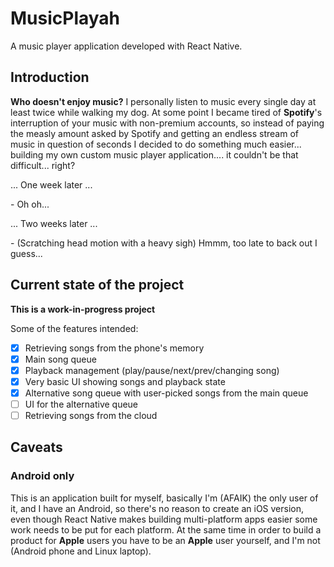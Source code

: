 # MusicPlayah
A music player application developed with React Native.

## Introduction

**Who doesn't enjoy music?** I personally listen to music every single day at least twice while walking my dog. At some point I became tired of **Spotify**'s interruption of your music with non-premium accounts, so instead of paying the measly amount asked by Spotify and getting an endless stream of music in question of seconds I decided to do something much easier... building my own custom music player application.... it couldn't be that difficult... right?

... One week later ...

\- Oh oh...

... Two weeks later ...

\- (Scratching head motion with a heavy sigh) Hmmm, too late to back out I guess...

## Current state of the project

**This is a work-in-progress project**

Some of the features intended:
- [x] Retrieving songs from the phone's memory
- [x] Main song queue
- [x] Playback management (play/pause/next/prev/changing song)
- [x] Very basic UI showing songs and playback state
- [x] Alternative song queue with user-picked songs from the main queue
- [ ] UI for the alternative queue
- [ ] Retrieving songs from the cloud

## Caveats

### Android only

This is an application built for myself, basically I'm (AFAIK) the only user of it, and I have an Android, so there's no reason to create an iOS version, even though React Native makes building multi-platform apps easier some work needs to be put for each platform. At the same time in order to build a product for **Apple** users you have to be an **Apple** user yourself, and I'm not (Android phone and Linux laptop).
